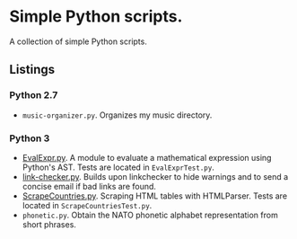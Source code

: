 # Simple Python scripts.
A collection of simple Python scripts.

## Listings
### Python 2.7
+ `music-organizer.py`. Organizes my music directory.
### Python 3
+ [EvalExpr.py][eval-post].
  A module to evaluate a mathematical expression using Python's AST.
  Tests are located in `EvalExprTest.py`.
+ [link-checker.py][link-checker-post].
  Builds upon linkchecker to hide warnings and to send a concise email
  if bad links are found.
+ [ScrapeCountries.py][country-post].
  Scraping HTML tables with HTMLParser.
  Tests are located in `ScrapeCountriesTest.py`.
+ `phonetic.py`.
  Obtain the NATO phonetic alphabet representation from short phrases.

[country-post]: http://bamos.github.io/2013/05/03/scraping-tables-python/
[eval-post]: http://bamos.github.io/2013/08/07/python-expression-evaluator/
[link-checker-post]: http://bamos.github.io/2014/02/06/link-checker-crontab/

